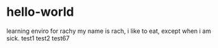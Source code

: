 # hello-world
learning enviro for rachy
my name is rach, i like to eat, except when i am sick.
test1
test2
test67
